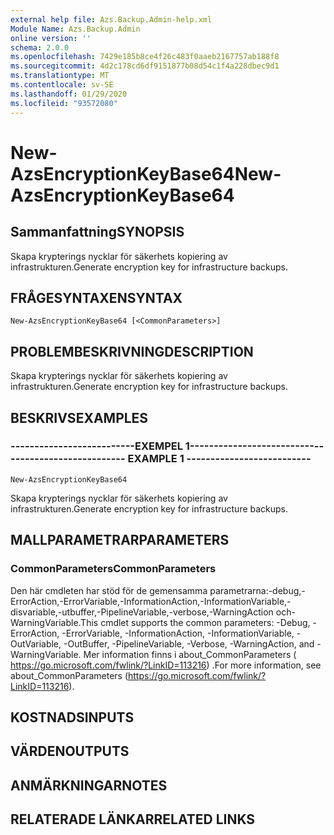 ```yaml
---
external help file: Azs.Backup.Admin-help.xml
Module Name: Azs.Backup.Admin
online version: ''
schema: 2.0.0
ms.openlocfilehash: 7429e185b8ce4f26c483f0aaeb2167757ab188f8
ms.sourcegitcommit: 4d2c178cd6df9151877b08d54c1f4a228dbec9d1
ms.translationtype: MT
ms.contentlocale: sv-SE
ms.lasthandoff: 01/29/2020
ms.locfileid: "93572080"
---
```

# <span data-ttu-id="82c64-101">New-AzsEncryptionKeyBase64</span><span class="sxs-lookup"><span data-stu-id="82c64-101">New-AzsEncryptionKeyBase64</span></span>

## <span data-ttu-id="82c64-102">Sammanfattning</span><span class="sxs-lookup"><span data-stu-id="82c64-102">SYNOPSIS</span></span>
<span data-ttu-id="82c64-103">Skapa krypterings nycklar för säkerhets kopiering av infrastrukturen.</span><span class="sxs-lookup"><span data-stu-id="82c64-103">Generate encryption key for infrastructure backups.</span></span>

## <span data-ttu-id="82c64-104">FRÅGESYNTAXEN</span><span class="sxs-lookup"><span data-stu-id="82c64-104">SYNTAX</span></span>

```
New-AzsEncryptionKeyBase64 [<CommonParameters>]
```

## <span data-ttu-id="82c64-105">PROBLEMBESKRIVNING</span><span class="sxs-lookup"><span data-stu-id="82c64-105">DESCRIPTION</span></span>
<span data-ttu-id="82c64-106">Skapa krypterings nycklar för säkerhets kopiering av infrastrukturen.</span><span class="sxs-lookup"><span data-stu-id="82c64-106">Generate encryption key for infrastructure backups.</span></span>

## <span data-ttu-id="82c64-107">BESKRIVS</span><span class="sxs-lookup"><span data-stu-id="82c64-107">EXAMPLES</span></span>

### <span data-ttu-id="82c64-108">--------------------------EXEMPEL 1--------------------------</span><span class="sxs-lookup"><span data-stu-id="82c64-108">-------------------------- EXAMPLE 1 --------------------------</span></span>
```
New-AzsEncryptionKeyBase64
```

<span data-ttu-id="82c64-109">Skapa krypterings nycklar för säkerhets kopiering av infrastrukturen.</span><span class="sxs-lookup"><span data-stu-id="82c64-109">Generate encryption key for infrastructure backups.</span></span>

## <span data-ttu-id="82c64-110">MALLPARAMETRAR</span><span class="sxs-lookup"><span data-stu-id="82c64-110">PARAMETERS</span></span>

### <span data-ttu-id="82c64-111">CommonParameters</span><span class="sxs-lookup"><span data-stu-id="82c64-111">CommonParameters</span></span>
<span data-ttu-id="82c64-112">Den här cmdleten har stöd för de gemensamma parametrarna:-debug,-ErrorAction,-ErrorVariable,-InformationAction,-InformationVariable,-disvariable,-utbuffer,-PipelineVariable,-verbose,-WarningAction och-WarningVariable.</span><span class="sxs-lookup"><span data-stu-id="82c64-112">This cmdlet supports the common parameters: -Debug, -ErrorAction, -ErrorVariable, -InformationAction, -InformationVariable, -OutVariable, -OutBuffer, -PipelineVariable, -Verbose, -WarningAction, and -WarningVariable.</span></span> <span data-ttu-id="82c64-113">Mer information finns i about_CommonParameters ( https://go.microsoft.com/fwlink/?LinkID=113216) .</span><span class="sxs-lookup"><span data-stu-id="82c64-113">For more information, see about_CommonParameters (https://go.microsoft.com/fwlink/?LinkID=113216).</span></span>

## <span data-ttu-id="82c64-114">KOSTNADS</span><span class="sxs-lookup"><span data-stu-id="82c64-114">INPUTS</span></span>

## <span data-ttu-id="82c64-115">VÄRDEN</span><span class="sxs-lookup"><span data-stu-id="82c64-115">OUTPUTS</span></span>

## <span data-ttu-id="82c64-116">ANMÄRKNINGAR</span><span class="sxs-lookup"><span data-stu-id="82c64-116">NOTES</span></span>

## <span data-ttu-id="82c64-117">RELATERADE LÄNKAR</span><span class="sxs-lookup"><span data-stu-id="82c64-117">RELATED LINKS</span></span>

